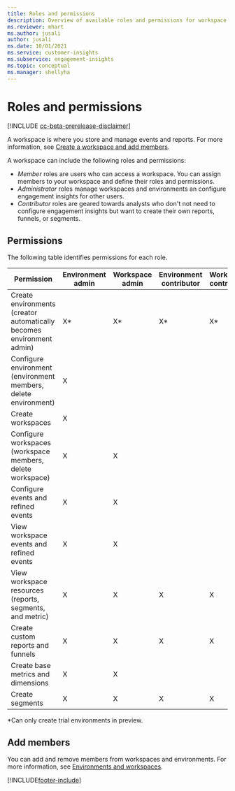 ```yaml
---
title: Roles and permissions
description: Overview of available roles and permissions for workspace members. 
ms.reviewer: mhart
ms.author: jusali
author: jusali
ms.date: 10/01/2021
ms.service: customer-insights
ms.subservice: engagement-insights 
ms.topic: conceptual
ms.manager: shellyha
---
```


# Roles and permissions

[!INCLUDE [cc-beta-prerelease-disclaimer](includes/cc-beta-prerelease-disclaimer.md)]

A workspace is where you store and manage events and reports. For more information, see [Create a workspace and add members](create-workspace.md). 

A workspace can include the following roles and permissions:

- *Member* roles are users who can access a workspace. You can assign members to your workspace and define their roles and permissions. 
- *Administrator* roles manage workspaces and environments an configure engagement insights for other users. 
- *Contributor* roles are geared towards analysts who don't not need to configure engagement insights but want to create their own reports, funnels, or segments.

## Permissions
  
The following table identifies permissions for each role. 

| Permission | Environment admin | Workspace admin | Environment contributor | Workspace contributor | 
|--|--|--|--|--|
| Create environments (creator automatically becomes environment admin) | X* | X* | X* | X* |  
| Configure environment (environment members, delete environment) | X |  |  |  |  
| Create workspaces | X |  |  |  |  
| Configure workspaces (workspace members, delete workspace) | X | X |  |  |  
| Configure events and refined events | X | X | |  |  
| View workspace events and refined events | X | X | |  |  
| View workspace resources (reports, segments, and metric)| X | X | X | X |  
| Create custom reports and funnels | X | X | X | X |  
| Create base metrics and dimensions| X | X |  |  |  
| Create segments| X | X | X | X |  

*Can only create trial environments in preview. 

## Add members

You can add and remove members from workspaces and environments. For more information, see [Environments and workspaces](manage-environments-workspaces.md).


[!INCLUDE[footer-include](../includes/footer-banner.md)]
